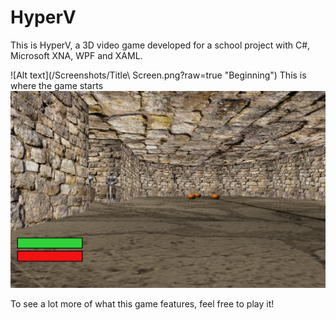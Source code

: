 # HyperV
This is HyperV, a 3D video game developed for a school project with C#, Microsoft XNA, WPF and XAML.

![Alt text](/Screenshots/Title\ Screen.png?raw=true "Beginning")
This is where the game starts
![Alt text](/Screenshots/Beginning.png?raw=true "Beginning")


To see a lot more of what this game features, feel free to play it!
